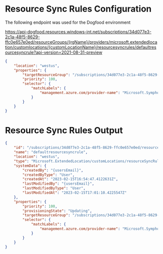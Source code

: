 # Resource Sync Rules Configuration

The following endpoint was used for the Dogfood environment

https://api-dogfood.resources.windows-int.net/subscriptions/34d077e3-2c1a-48f5-8629-ffc0e657e0ed/resourceGroups/{rgName}/providers/microsoft.extendedlocation/customlocations/{customLocationName}/resourcesyncrules/defaultresourcesyncrule?api-version=2021-08-31-preview

```json
{ 
    "location": "westus",
    "properties": {
        "targetResourceGroup": "/subscriptions/34d077e3-2c1a-48f5-8629-ffc0e657e0ed/resourceGroups/{rgName}",
        "priority": 100,
        "selector": {
            "matchLabels": {
                "management.azure.com/provider-name": "Microsoft.Symphony"
            }
        }
    }
}
```
# Resource Sync Rules Output
```json
{
    "id": "/subscriptions/34d077e3-2c1a-48f5-8629-ffc0e657e0ed/resourcegroups/{rgName}/providers/microsoft.extendedlocation/customlocations/{customLocationName}/resourcesyncrules/defaultresourcesyncrule",
    "name": "defaultresourcesyncrule",
    "location": "westus",
    "type": "Microsoft.ExtendedLocation/customLocations/resourceSyncRules",
    "systemData": {
        "createdBy": "{usersEmail}",
        "createdByType": "User",
        "createdAt": "2023-02-15T16:54:47.4122631Z",
        "lastModifiedBy": "{usersEmail}",
        "lastModifiedByType": "User",
        "lastModifiedAt": "2023-02-15T17:01:10.4225547Z"
    },
    "properties": {
        "priority": 100,
        "provisioningState": "Updating",
        "targetResourceGroup": "/subscriptions/34d077e3-2c1a-48f5-8629-ffc0e657e0ed/resourceGroups/{rgName}",
        "selector": {
            "matchLabels": {
                "management.azure.com/provider-name": "Microsoft.Symphony"
            }
        }
    }
}
```